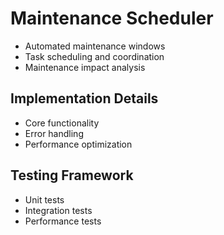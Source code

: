 # Maintenance Scheduler
- Automated maintenance windows
- Task scheduling and coordination
- Maintenance impact analysis

## Implementation Details
- Core functionality
- Error handling
- Performance optimization

## Testing Framework
- Unit tests
- Integration tests
- Performance tests

